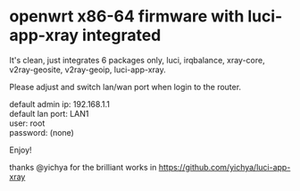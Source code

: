 # openwrt x86-64 firmware with luci-app-xray integrated  

It's clean, just integrates 6 packages only, luci, irqbalance, xray-core, v2ray-geosite, v2ray-geoip, luci-app-xray.   

Please adjust and switch lan/wan port when login to the router.  

default admin ip: 192.168.1.1  
default lan port: LAN1  
user: root  
password: (none)  

Enjoy!

thanks @yichya for the brilliant works in https://github.com/yichya/luci-app-xray


